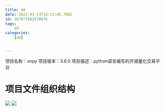 ```yaml
---
title: dd
date: 2023-03-13T14:13:45.700Z
id: 167871682570076
tags:
	dd
categories:
	[dd]


---
```

项目名称：vnpy
项目版本：3.6.0
项目描述：python语言编写的开源量化交易平台

# 项目文件组织结构

![](/imgs/dd/b.png)
![](/imgs/dd/Pasted%20image%2020230313171223.png)
